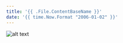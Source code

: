 ```yaml
---
title: '{{ .File.ContentBaseName }}'
date: '{{ time.Now.Format "2006-01-02" }}'
---
```

![alt text](/images/photos/{photo} "{hover text}")
<!--more-->